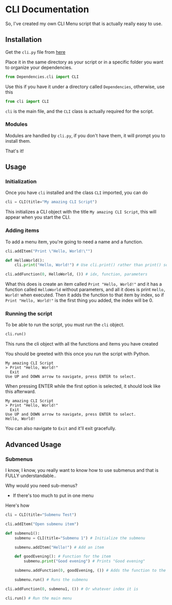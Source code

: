 # CLI Documentation

So, I've created my own CLI Menu script that is actually really easy to use.

## Installation

Get the `cli.py` file from [here](https://raw.githubusercontent.com/pytmg/cli/refs/heads/main/cli.py)

Place it in the same directory as your script or in a specific folder you want to organize your dependencies.

```python
from Dependencies.cli import CLI
```

Use this if you have it under a directory called `Dependencies`, otherwise, use this

```python
from cli import CLI
```

`cli` is the main file, and the `CLI` class is actually required for the script.

### Modules

Modules are handled by `cli.py`, if you don't have them, it will prompt you to install them.

That's it!

## Usage

### Initialization

Once you have `cli` installed and the class `CLI` imported, you can do

```python
cli = CLI(title="My amazing CLI Script")
```

This initializes a CLI object with the title `My amazing CLI Script`, this will appear when you start the CLI.

### Adding items

To add a menu item, you're going to need a name and a function.

```python
cli.addItem("Print \"Hello, World!\"")

def HelloWorld():
    cli.print("Hello, World!") # Use cli.print() rather than print() so that it shows up

cli.addFunction(0, HelloWorld, ()) # idx, function, parameters
```

What this does is create an item called `Print "Hello, World!"` and it has a function called `HelloWorld` without parameters, and all it does is print `Hello, World!` when executed. Then it adds the function to that item by index, so if `Print "Hello, World!"` is the first thing you added, the index will be 0.

### Running the script

To be able to run the script, you must run the `cli` object.

```python
cli.run()
```

This runs the cli object with all the functions and items you have created

You should be greeted with this once you run the script with Python.

```
My amazing CLI Script
> Print "Hello, World!"
  Exit
Use UP and DOWN arrow to navigate, press ENTER to select.
```

When pressing ENTER while the first option is selected, it should look like this afterward.

```
My amazing CLI Script
> Print "Hello, World!"
  Exit
Use UP and DOWN arrow to navigate, press ENTER to select.
Hello, World!
```

You can also navigate to `Exit` and it'll exit gracefully.

## Advanced Usage

### Submenus

I know, I know, you really want to know how to use submenus and that is FULLY understandable..

Why would you need sub-menus?

- If there's too much to put in one menu

Here's how

```python
cli = CLI(title="Submenu Test")

cli.addItem("Open submenu item")

def submenu1():
    submenu = CLI(title="Submenu 1") # Initialize the submenu

    submenu.addItem("Hello!") # Add an item

    def goodEvening(): # Function for the item
        submenu.print("Good evening") # Prints "Good evening"

    submenu.addFunction(0, goodEvening, ()) # Adds the function to the item

    submenu.run() # Runs the submenu

cli.addFunction(0, submenu1, ()) # Or whatever index it is

cli.run() # Run the main menu
```